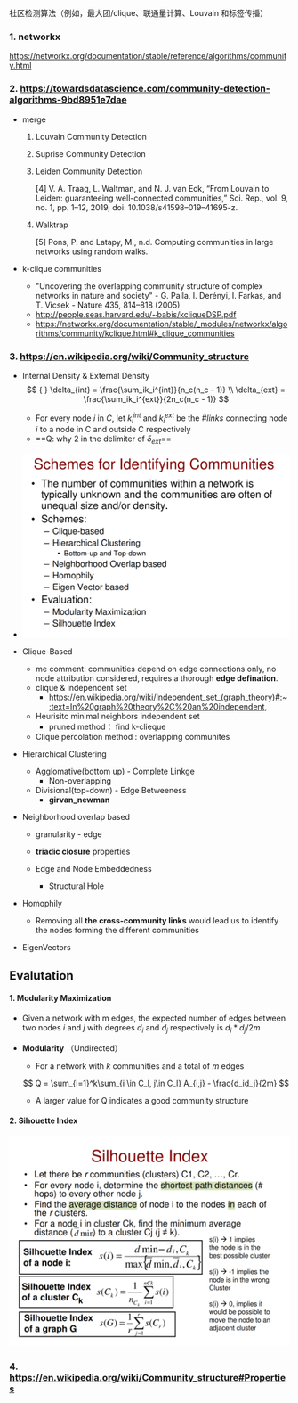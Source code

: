 社区检测算法（例如，最大团/clique、联通量计算、Louvain 和标签传播）

### 1. networkx

https://networkx.org/documentation/stable/reference/algorithms/community.html



### 2. https://towardsdatascience.com/community-detection-algorithms-9bd8951e7dae

- merge

  1. Louvain Community Detection

  2. Suprise Community Detection

  3. Leiden Community Detection

     [4] V. A. Traag, L. Waltman, and N. J. van Eck, “From Louvain to Leiden: guaranteeing well-connected communities,” Sci. Rep., vol. 9, no. 1, pp. 1–12, 2019, doi: 10.1038/s41598–019–41695-z.

  4. Walktrap

     [5] Pons, P. and Latapy, M., n.d. Computing communities in large networks using random walks.

- k-clique communities
  - "Uncovering the overlapping community structure of complex networks in nature and society" - G. Palla, I. Derényi, I. Farkas, and T. Vicsek - Nature 435, 814–818 (2005)
  - http://people.seas.harvard.edu/~babis/kcliqueDSP.pdf
  - https://networkx.org/documentation/stable/_modules/networkx/algorithms/community/kclique.html#k_clique_communities

### 3. https://en.wikipedia.org/wiki/Community_structure

- Internal Density &  External Density
  $$ { }
  \delta_{int} = \frac{\sum_ik_i^{int}}{n_c(n_c - 1)} \\
  \delta_{ext} = \frac{\sum_ik_i^{ext}}{2n_c(n_c - 1)}
  $$


  - For every node $i$ in $C$, let $k_i^{int}$ and $k_i^{ext}$ be the $\#links$ connecting node $i$ to
    a node in C and outside C respectively  
  - ==Q: why 2 in the delimiter of $\delta_{ext}$==

- ![image-20220530111359531](script.assets/image-20220530111359531-16538804408581.png)

- Clique-Based
  - me comment: communities depend on edge connections only, no node attribution considered, requires a thorough **edge defination**.
  - clique & independent set
    - https://en.wikipedia.org/wiki/Independent_set_(graph_theory)#:~:text=In%20graph%20theory%2C%20an%20independent,
  - Heurisitc minimal neighbors independent set
    - pruned method： find k-clieque
  - Clique percolation method : overlapping communites

- Hierarchical Clustering

  - Agglomative(bottom up) - Complete Linkge
    - Non-overlapping
  - Divisional(top-down) - Edge Betweeness
    - **girvan_newman**

- Neighborhood overlap based

  - granularity - edge
  - **triadic closure** properties

  - Edge and Node Embeddedness
    - Structural Hole

- Homophily

  - Removing all **the cross-community links** would lead us to identify the nodes forming the different communities  

- EigenVectors

## Evalutation

#### 1. **Modularity Maximization**

- Given a network with m edges, the expected number of edges between two nodes $i$ and $j$ with degrees $d_i$ and $d_j$ respectively is $d_i*d_j / 2m$  

- **Modularity** （Undirected）

  - For a network with $k$ communities and a total of $m$ edges  

  $$
  Q = \sum_{l=1}^k\sum_{i \in C_l, j\in C_l} A_{i,j} - \frac{d_id_j}{2m}
  $$

  - A larger value for Q indicates a good community structure  

#### 2. Sihouette Index

![image-20220530150859036](script.assets/image-20220530150859036-16538945403612.png)

### 4. https://en.wikipedia.org/wiki/Community_structure#Properties

